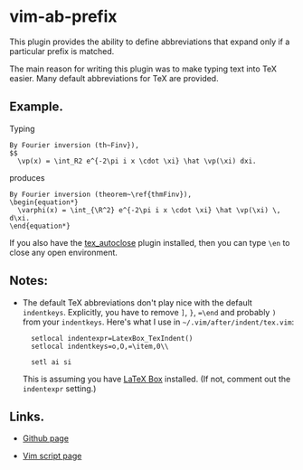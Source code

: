 # vim-ab-prefix

This plugin provides the ability to define abbreviations that expand only if a
particular prefix is matched.

The main reason for writing this plugin was to make typing text into TeX
easier. Many default abbreviations for TeX are provided.

## Example.

Typing

    By Fourier inversion (th~Finv}),
    $$
      \vp(x) = \int_R2 e^{-2\pi i x \cdot \xi} \hat \vp(\xi) dxi.

produces

    By Fourier inversion (theorem~\ref{thmFinv}),
    \begin{equation*}
      \varphi(x) = \int_{\R^2} e^{-2\pi i x \cdot \xi} \hat \vp(\xi) \, d\xi.
    \end{equation*}

If you also have the [tex_autoclose](http://www.vim.org/scripts/script.php?script_id=920) plugin installed, then you can type `\en` to close any open environment.

## Notes:

* The default TeX abbreviations don't play nice with the default `indentkeys`.
  Explicitly, you have to remove `]`, `}`, `=\end` and probably `)` from your
  `indentkeys`.
  Here's what I use in `~/.vim/after/indent/tex.vim`:

        setlocal indentexpr=LatexBox_TexIndent()
        setlocal indentkeys=o,O,=\item,0\\

        setl ai si

  This is assuming you have [LaTeX Box] installed. (If not, comment out the
  `indentexpr` setting.)

## Links.

* [Github page](https://github.com/gi1242/vim-ab-prefix)

* [Vim script page](http://www.vim.org/scripts/script.php?script_id=5049)

[LaTeX Box]: http://www.vim.org/scripts/script.php?script_id=3109
